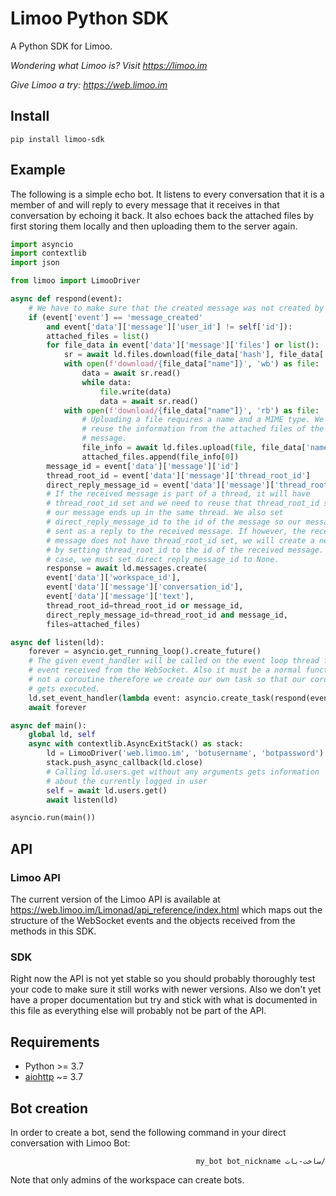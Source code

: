 # Limoo Python SDK
A Python SDK for Limoo.  
  
*Wondering what Limoo is? Visit https://limoo.im*  
  
*Give Limoo a try: https://web.limoo.im*

## Install

```
pip install limoo-sdk
```

## Example

The following is a simple echo bot. It listens to every conversation that it is
a member of and will reply to every message that it receives in that
conversation by echoing it back. It also echoes back the attached files by first
storing them locally and then uploading them to the server again.

```python
import asyncio
import contextlib
import json

from limoo import LimooDriver

async def respond(event):
    # We have to make sure that the created message was not created by us.
    if (event['event'] == 'message_created'
        and event['data']['message']['user_id'] != self['id']):
        attached_files = list()
        for file_data in event['data']['message']['files'] or list():
            sr = await ld.files.download(file_data['hash'], file_data['name'])
            with open(f'download/{file_data["name"]}', 'wb') as file:
                data = await sr.read()
                while data:
                    file.write(data)
                    data = await sr.read()
            with open(f'download/{file_data["name"]}', 'rb') as file:
                # Uploading a file requires a name and a MIME type. We can
                # reuse the information from the attached files of the received
                # message.
                file_info = await ld.files.upload(file, file_data['name'], file_data['mime_type'])
                attached_files.append(file_info[0])
        message_id = event['data']['message']['id']
        thread_root_id = event['data']['message']['thread_root_id']
        direct_reply_message_id = event['data']['message']['thread_root_id'] and event['data']['message']['id']
        # If the received message is part of a thread, it will have
        # thread_root_id set and we need to reuse that thread_root_id so that
        # our message ends up in the same thread. We also set
        # direct_reply_message_id to the id of the message so our message is
        # sent as a reply to the received message. If however, the received
        # message does not have thread_root_id set, we will create a new thread
        # by setting thread_root_id to the id of the received message. In this
        # case, we must set direct_reply_message_id to None.
        response = await ld.messages.create(
	    event['data']['workspace_id'],
	    event['data']['message']['conversation_id'],
	    event['data']['message']['text'],
	    thread_root_id=thread_root_id or message_id,
	    direct_reply_message_id=thread_root_id and message_id,
	    files=attached_files)

async def listen(ld):
    forever = asyncio.get_running_loop().create_future()
    # The given event_handler will be called on the event loop thread for each
    # event received from the WebSocket. Also it must be a normal function and
    # not a coroutine therefore we create our own task so that our coroutine
    # gets executed.
    ld.set_event_handler(lambda event: asyncio.create_task(respond(event)))
    await forever

async def main():
    global ld, self
    async with contextlib.AsyncExitStack() as stack:
        ld = LimooDriver('web.limoo.im', 'botusername', 'botpassword')
        stack.push_async_callback(ld.close)
        # Calling ld.users.get without any arguments gets information
        # about the currently logged in user
        self = await ld.users.get()
        await listen(ld)

asyncio.run(main())
```

## API

### Limoo API

The current version of the Limoo API is available at
https://web.limoo.im/Limonad/api_reference/index.html which maps out the
structure of the WebSocket events and the objects received from the methods in
this SDK.

### SDK

Right now the API is not yet stable so you should probably thoroughly test your
code to make sure it still works with newer versions. Also we don't yet have
a proper documentation but try and stick with what is documented in this file as
everything else will probably not be part of the API.

## Requirements

* Python >= 3.7
* [aiohttp](https://github.com/aio-libs/aiohttp) ~= 3.7

## Bot creation
In order to create a bot, send the following command in your direct conversation with Limoo Bot:

<div dir="rtl">

```
/ساخت-بات my_bot bot_nickname
```

</div>

Note that only admins of the workspace can create bots.

